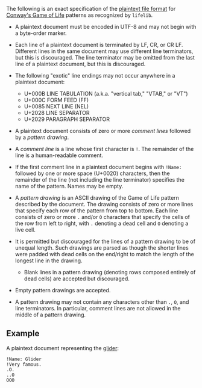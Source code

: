 The following is an exact specification of the [plaintext file format][] for
[Conway's Game of Life][] patterns as recognized by `lifelib`.

[plaintext file format]: https://conwaylife.com/wiki/Plaintext
[Conway's Game of Life]: https://en.wikipedia.org/wiki/Conway%27s_Game_of_Life

- A plaintext document must be encoded in UTF-8 and may not begin with a
  byte-order marker.

- Each line of a plaintext document is terminated by LF, CR, or CR LF.
  Different lines in the same document may use different line terminators, but
  this is discouraged.  The line terminator may be omitted from the last line
  of a plaintext document, but this is discouraged.

- The following "exotic" line endings may not occur anywhere in a plaintext
  document:
    - U+000B LINE TABULATION (a.k.a. "vertical tab," "VTAB," or "VT")
    - U+000C FORM FEED (FF)
    - U+0085 NEXT LINE (NEL)
    - U+2028 LINE SEPARATOR
    - U+2029 PARAGRAPH SEPARATOR

- A plaintext document consists of zero or more *comment lines* followed by a
  *pattern drawing*.

- A *comment line* is a line whose first character is `!`.  The remainder of
  the line is a human-readable comment.

- If the first comment line in a plaintext document begins with `!Name:`
  followed by one or more space (U+0020) characters, then the remainder of the
  line (not including the line terminator) specifies the name of the pattern.
  Names may be empty.

- A *pattern drawing* is an ASCII drawing of the Game of Life pattern described
  by the document.  The drawing consists of zero or more lines that specify
  each row of the pattern from top to bottom.  Each line consists of zero or
  more `.` and/or `O` characters that specify the cells of the row from left to
  right, with `.` denoting a dead cell and `O` denoting a live cell.

- It is permitted but discouraged for the lines of a pattern drawing to be of
  unequal length.  Such drawings are parsed as though the shorter lines were
  padded with dead cells on the end/right to match the length of the longest
  line in the drawing.

    - Blank lines in a pattern drawing (denoting rows composed entirely of dead
      cells) are accepted but discouraged.

- Empty pattern drawings are accepted.

- A pattern drawing may not contain any characters other than `.`, `O`, and
  line terminators.  In particular, comment lines are not allowed in the middle
  of a pattern drawing.

Example
-------

A plaintext document representing the [glider](https://conwaylife.com/wiki/Glider):

```text
!Name: Glider
!Very famous.
.O.
..O
OOO
```
